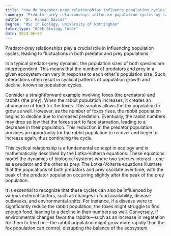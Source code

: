```yaml
---
title: "How do predator-prey relationships influence population cycles?"
summary: "Predator-prey relationships influence population cycles by causing fluctuations in both predator and prey populations."
author: "Dr. Hannah Davies"
degree: "MSc in Ecology, University of Nottingham"
tutor_type: "GCSE Biology Tutor"
date: 2024-06-03
---
```


Predator-prey relationships play a crucial role in influencing population cycles, leading to fluctuations in both predator and prey populations.

In a typical predator-prey dynamic, the population sizes of both species are interdependent. This means that the number of predators and prey in a given ecosystem can vary in response to each other's population size. Such interactions often result in cyclical patterns of population growth and decline, known as population cycles.

Consider a straightforward example involving foxes (the predators) and rabbits (the prey). When the rabbit population increases, it creates an abundance of food for the foxes. This surplus allows the fox population to grow as well. However, as the number of foxes rises, the rabbit population begins to decline due to increased predation. Eventually, the rabbit numbers may drop so low that the foxes start to face starvation, leading to a decrease in their population. This reduction in the predator population provides an opportunity for the rabbit population to recover and begin to increase again, thus continuing the cycle.

This cyclical relationship is a fundamental concept in ecology and is mathematically described by the Lotka-Volterra equations. These equations model the dynamics of biological systems where two species interact—one as a predator and the other as prey. The Lotka-Volterra equations illustrate that the populations of both predators and prey oscillate over time, with the peak of the predator population occurring slightly after the peak of the prey population.

It is essential to recognize that these cycles can also be influenced by various external factors, such as changes in food availability, disease outbreaks, and environmental shifts. For instance, if a disease were to significantly reduce the rabbit population, the foxes might struggle to find enough food, leading to a decline in their numbers as well. Conversely, if environmental changes favor the rabbits—such as an increase in vegetation for them to feed on—the rabbit population might grow more rapidly than the fox population can control, disrupting the balance of the ecosystem.
    